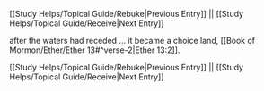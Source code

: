 [[Study Helps/Topical Guide/Rebuke|Previous Entry]]  ||  [[Study Helps/Topical Guide/Receive|Next Entry]]

 after the waters had receded ... it became a choice land, [[Book of Mormon/Ether/Ether 13#^verse-2|Ether 13:2]].

[[Study Helps/Topical Guide/Rebuke|Previous Entry]]  ||  [[Study Helps/Topical Guide/Receive|Next Entry]]